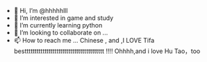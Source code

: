 - 👋 Hi, I’m @hhhhhlll
- 👀 I’m interested in game and study
- 🌱 I’m currently learning python
- 💞️ I’m looking to collaborate on ...
- 📫 How to reach me ...
Chinese , and ,I LOVE Tifa bestttttttttttttttttttttttttttttttttttttttt     !!!!
Ohhhh,and i love Hu Tao，too
<!---
hhhhhlll/hhhhhlll is a ✨ special ✨ repository because its `README.md` (this file) appears on your GitHub profile.
You can click the Preview link to take a look at your changes.
--->
